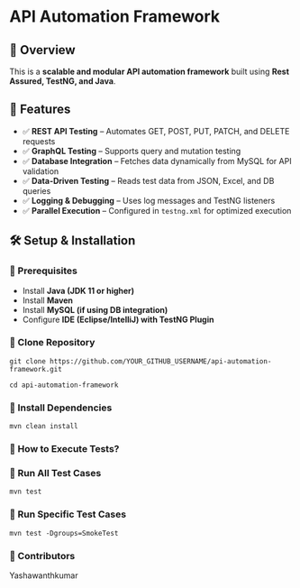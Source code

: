 # API Automation Framework  

## 📌 Overview  
This is a **scalable and modular API automation framework** built using **Rest Assured, TestNG, and Java**.  

## 🚀 Features  
- ✅ **REST API Testing** – Automates GET, POST, PUT, PATCH, and DELETE requests  
- ✅ **GraphQL Testing** – Supports query and mutation testing  
- ✅ **Database Integration** – Fetches data dynamically from MySQL for API validation  
- ✅ **Data-Driven Testing** – Reads test data from JSON, Excel, and DB queries  
- ✅ **Logging & Debugging** – Uses log messages and TestNG listeners  
- ✅ **Parallel Execution** – Configured in `testng.xml` for optimized execution  


## 🛠 Setup & Installation  
### 🔹 Prerequisites  
- Install **Java (JDK 11 or higher)**  
- Install **Maven**  
- Install **MySQL (if using DB integration)**  
- Configure **IDE (Eclipse/IntelliJ) with TestNG Plugin**  

### 🔹 Clone Repository  
```git clone https://github.com/YOUR_GITHUB_USERNAME/api-automation-framework.git```

```cd api-automation-framework```

### 🔹 Install Dependencies
```mvn clean install```

### 📌 How to Execute Tests?

### 🔹 Run All Test Cases
```mvn test```

### 🔹 Run Specific Test Cases
```mvn test -Dgroups=SmokeTest```

### 👥 Contributors
Yashawanthkumar
